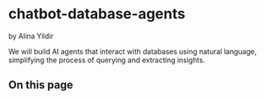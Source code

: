 # chatbot-database-agents
by Alina Yildir

We will build AI agents that interact with databases using natural language, simplifying the process of querying and extracting insights.

## On this page
